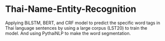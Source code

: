 # Thai-Name-Entity-Recognition
Applying BiLSTM, BERT, and CRF model to predict the specific word tags in Thai language sentences by using a large corpus (LST20) to train the model. And using PythaiNLP to make the word segmentation. 
